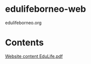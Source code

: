 # edulifeborneo-web
edulifeborneo.org


# Contents

[Website content EduLife.pdf](https://github.com/phisoft/edulifeborneo-web/files/8648416/Website.content.EduLife.pdf)
